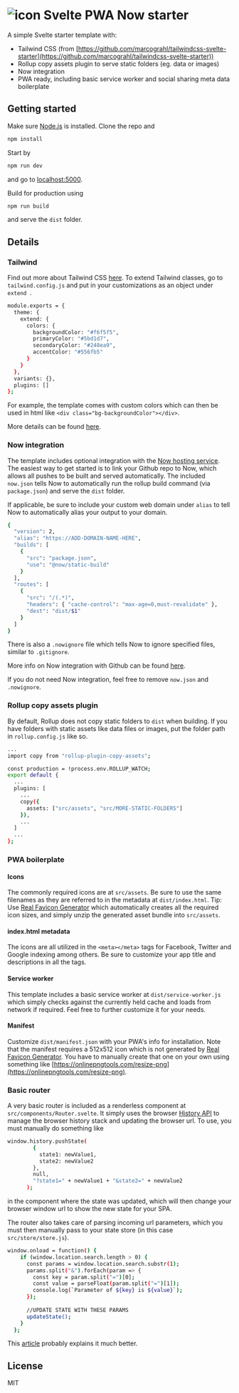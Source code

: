![icon](https://github.com/cerivitos/svelte-pwa-now/blob/master/src/assets/favicon-32x32.png)
Svelte PWA Now starter
=============
A simple Svelte starter template with:
* Tailwind CSS (from [https://github.com/marcograhl/tailwindcss-svelte-starter](https://github.com/marcograhl/tailwindcss-svelte-starter))
* Rollup copy assets plugin to serve static folders (eg. data or images)
* Now integration
* PWA ready, including basic service worker and social sharing meta data boilerplate

## Getting started
Make sure [Node.js](https://nodejs.org) is installed. Clone the repo and
```bash
npm install
```

Start by
```bash
npm run dev
```
and go to [localhost:5000](http://localhost:5000).

Build for production using
```bash
npm run build
```
and serve the `dist` folder.

## Details
### Tailwind
Find out more about Tailwind CSS [here](https://tailwindcss.com). To extend Tailwind classes, go to ```tailwind.config.js``` and put in your customizations as an object under ```extend ```.

```bash
module.exports = {
  theme: {
    extend: {
      colors: {
        backgroundColor: "#f6f5f5",
        primaryColor: "#5bd1d7",
        secondaryColor: "#248ea9",
        accentColor: "#556fb5"
      }
    }
  },
  variants: {},
  plugins: []
};
```
For example, the template comes with custom colors which can then be used in html like ```<div class="bg-backgroundColor"></div>```.

More details can be found [here](https://tailwindcss.com/docs/configuration).

### Now integration
The template includes optional integration with the [Now hosting service](https://zeit.co/now). The easiest way to get started is to link your Github repo to Now, which allows all pushes to be built and served automatically. The included ```now.json``` tells Now to automatically run the rollup build command (via ```package.json```) and serve the ```dist``` folder. 

If applicable, be sure to include your custom web domain under ```alias``` to tell Now to automatically alias your output to your domain.

```bash
{
  "version": 2,
  "alias": "https://ADD-DOMAIN-NAME-HERE",
  "builds": [
    {
      "src": "package.json",
      "use": "@now/static-build"
    }
  ],
  "routes": [
    {
      "src": "/(.*)",
      "headers": { "cache-control": "max-age=0,must-revalidate" },
      "dest": "dist/$1"
    }
  ]
}
```

There is also a ```.nowignore``` file which tells Now to ignore specified files, similar to ```.gitignore```.

More info on Now integration with Github can be found [here](https://zeit.co/docs/v2/integrations/now-for-github#staging-aliases-for-each-pull-request).

If you do not need Now integration, feel free to remove ```now.json``` and ```.nowignore```.

### Rollup copy assets plugin
By default, Rollup does not copy static folders to ```dist``` when building. If you have folders with static assets like data files or images, put the folder path in ```rollup.config.js``` like so.

```bash
...
import copy from "rollup-plugin-copy-assets";

const production = !process.env.ROLLUP_WATCH;
export default {
  ...
  plugins: [
    ...
    copy({
      assets: ["src/assets", "src/MORE-STATIC-FOLDERS"]
    }),
    ...
  ]
  ...
};
```

### PWA boilerplate
#### Icons
The commonly required icons are at ```src/assets```. Be sure to use the same filenames as they are referred to in the metadata at ```dist/index.html```. Tip: Use [Real Favicon Generator](https://realfavicongenerator.net/) which automatically creates all the required icon sizes, and simply unzip the generated asset bundle into ```src/assets```.

#### index.html metadata
The icons are all utilized in the ```<meta></meta>``` tags for Facebook, Twitter and Google indexing among others. Be sure to customize your app title and descriptions in all the tags.

#### Service worker
This template includes a basic service worker at ```dist/service-worker.js``` which simply checks against the currently held cache and loads from network if required. Feel free to further customize it for your needs.

#### Manifest
Customize ```dist/manifest.json``` with your PWA's info for installation. Note that the manifest requires a 512x512 icon which is not generated by [Real Favicon Generator](https://realfavicongenerator.net/). You have to manually create that one on your own using something like [https://onlinepngtools.com/resize-png](https://onlinepngtools.com/resize-png).

### Basic router
A very basic router is included as a renderless component at ```src/components/Router.svelte```. It simply uses the browser [History API](https://developer.mozilla.org/en-US/docs/Web/API/History_API) to manage the browser history stack and updating the browser url. To use, you must manually do something like

``` bash
window.history.pushState(
        {
          state1: newValue1,
          state2: newValue2
        },
        null,
        "?state1=" + newValue1 + "&state2=" + newValue2
      );
```
in the component where the state was updated, which will then change your browser window url to show the new state for your SPA.

The router also takes care of parsing incoming url parameters, which you must then manually pass to your state store (in this case ```src/store/store.js```).

```bash
window.onload = function() {
    if (window.location.search.length > 0) {
      const params = window.location.search.substr(1);
      params.split("&").forEach(param => {
        const key = param.split("=")[0];
        const value = parseFloat(param.split("=")[1]);
        console.log(`Parameter of ${key} is ${value}`);
      });
      
      //UPDATE STATE WITH THESE PARAMS
      updateState();
    }
  };
  ```
This [article](https://medium.com/@george.norberg/history-api-getting-started-36bfc82ddefc) probably explains it much better.

## License
MIT

